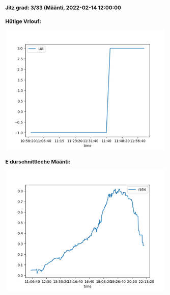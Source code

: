 ### Jitz grad: 3/33 (Määnti, 2022-02-14 12:00:00

### Hütige Vrlouf:
![Graph](Today.png)

### E durschnittleche Määnti:
![Graph](Määnti.png)